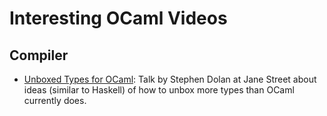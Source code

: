 # Interesting OCaml Videos

## Compiler

* [Unboxed Types for OCaml](https://www.youtube.com/watch?v=RV-4Xddk0Yc):
  Talk by Stephen Dolan at Jane Street about ideas (similar to Haskell) of how to unbox more
  types than OCaml currently does.

